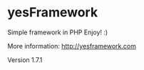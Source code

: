 # yesFramework
Simple framework in PHP
Enjoy! :)

More information: http://yesframework.com

Version 1.7.1
